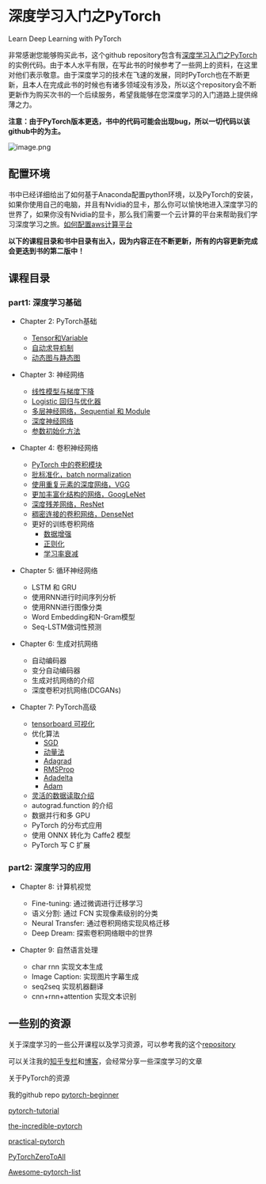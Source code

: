 # 深度学习入门之PyTorch 

Learn Deep Learning with PyTorch

非常感谢您能够购买此书，这个github repository包含有[深度学习入门之PyTorch](https://item.jd.com/17915495606.html)的实例代码。由于本人水平有限，在写此书的时候参考了一些网上的资料，在这里对他们表示敬意。由于深度学习的技术在飞速的发展，同时PyTorch也在不断更新，且本人在完成此书的时候也有诸多领域没有涉及，所以这个repository会不断更新作为购买次书的一个后续服务，希望我能够在您深度学习的入门道路上提供绵薄之力。

**注意：由于PyTorch版本更迭，书中的代码可能会出现bug，所以一切代码以该github中的为主。**

![image.png](http://upload-images.jianshu.io/upload_images/3623720-7cc3a383f486d157.png?imageMogr2/auto-orient/strip%7CimageView2/2/w/1240)

## 配置环境

书中已经详细给出了如何基于Anaconda配置python环境，以及PyTorch的安装，如果你使用自己的电脑，并且有Nvidia的显卡，那么你可以愉快地进入深度学习的世界了，如果你没有Nvidia的显卡，那么我们需要一个云计算的平台来帮助我们学习深度学习之旅。[如何配置aws计算平台](https://github.com/SherlockLiao/code-of-learn-deep-learning-with-pytorch/blob/master/aws.md)


**以下的课程目录和书中目录有出入，因为内容正在不断更新，所有的内容更新完成会更迭到书的第二版中！**
## 课程目录
### part1: 深度学习基础
- Chapter 2: PyTorch基础
    - [Tensor和Variable](https://github.com/SherlockLiao/code-of-learn-deep-learning-with-pytorch/blob/master/chapter2_PyTorch-Basics/Tensor-and-Variable.ipynb)
    - [自动求导机制](https://github.com/SherlockLiao/code-of-learn-deep-learning-with-pytorch/blob/master/chapter2_PyTorch-Basics/autograd.ipynb)
    - [动态图与静态图](https://github.com/SherlockLiao/code-of-learn-deep-learning-with-pytorch/blob/master/chapter2_PyTorch-Basics/dynamic-graph.ipynb)
 

- Chapter 3: 神经网络
    - [线性模型与梯度下降](https://github.com/SherlockLiao/code-of-learn-deep-learning-with-pytorch/blob/master/chapter3_NN/linear-regression-gradient-descend.ipynb)
    - [Logistic 回归与优化器](https://github.com/SherlockLiao/code-of-learn-deep-learning-with-pytorch/blob/master/chapter3_NN/logistic-regression/logistic-regression.ipynb)
    - [多层神经网络，Sequential 和 Module](https://github.com/SherlockLiao/code-of-learn-deep-learning-with-pytorch/blob/master/chapter3_NN/nn-sequential-module.ipynb)
    - [深度神经网络](https://github.com/SherlockLiao/code-of-learn-deep-learning-with-pytorch/blob/master/chapter3_NN/deep-nn.ipynb)
    - [参数初始化方法](https://github.com/SherlockLiao/code-of-learn-deep-learning-with-pytorch/blob/master/chapter3_NN/param_initialize.ipynb)
 
- Chapter 4: 卷积神经网络
    - [PyTorch 中的卷积模块](https://github.com/SherlockLiao/code-of-learn-deep-learning-with-pytorch/blob/master/chapter4_CNN/basic_conv.ipynb)
    - [批标准化，batch normalization](https://github.com/SherlockLiao/code-of-learn-deep-learning-with-pytorch/blob/master/chapter4_CNN/batch-normalization.ipynb)
    - [使用重复元素的深度网络，VGG](https://github.com/SherlockLiao/code-of-learn-deep-learning-with-pytorch/blob/master/chapter3_CNN/vgg.ipynb)
    - [更加丰富化结构的网络，GoogLeNet](https://github.com/SherlockLiao/code-of-learn-deep-learning-with-pytorch/blob/master/chapter3_CNN/googlenet.ipynb)
    - [深度残差网络，ResNet](https://github.com/SherlockLiao/code-of-learn-deep-learning-with-pytorch/blob/master/chapter3_CNN/resnet.ipynb)
    - [稠密连接的卷积网络，DenseNet](https://github.com/SherlockLiao/code-of-learn-deep-learning-with-pytorch/blob/master/chapter3_CNN/densenet.ipynb)
    - 更好的训练卷积网络
        - [数据增强](https://github.com/SherlockLiao/code-of-learn-deep-learning-with-pytorch/blob/master/chapter3_CNN/data-augumentation.ipynb)
        - [正则化](https://github.com/SherlockLiao/code-of-learn-deep-learning-with-pytorch/blob/master/chapter3_CNN/regularization.ipynb)
        - [学习率衰减](https://github.com/SherlockLiao/code-of-learn-deep-learning-with-pytorch/blob/master/chapter3_CNN/lr-decay.ipynb)

- Chapter 5: 循环神经网络
    - LSTM 和 GRU
    - 使用RNN进行时间序列分析
    - 使用RNN进行图像分类
    - Word Embedding和N-Gram模型
    - Seq-LSTM做词性预测

- Chapter 6: 生成对抗网络
    - 自动编码器
    - 变分自动编码器
    - 生成对抗网络的介绍
    - 深度卷积对抗网络(DCGANs)

- Chapter 7: PyTorch高级
    - [tensorboard 可视化]()
    - 优化算法
        - [SGD](https://github.com/SherlockLiao/code-of-learn-deep-learning-with-pytorch/blob/master/chapter6_PyTorch-Advances/optimizer/sgd.ipynb)
        - [动量法](https://github.com/SherlockLiao/code-of-learn-deep-learning-with-pytorch/blob/master/chapter6_PyTorch-Advances/optimizer/momentum.ipynb)
        - [Adagrad](https://github.com/SherlockLiao/code-of-learn-deep-learning-with-pytorch/blob/master/chapter6_PyTorch-Advances/optimizer/adagrad.ipynb)
        - [RMSProp](https://github.com/SherlockLiao/code-of-learn-deep-learning-with-pytorch/blob/master/chapter6_PyTorch-Advances/optimizer/rmsprop.ipynb)
        - [Adadelta](https://github.com/SherlockLiao/code-of-learn-deep-learning-with-pytorch/blob/master/chapter6_PyTorch-Advances/optimizer/adadelta.ipynb)
        - [Adam](https://github.com/SherlockLiao/code-of-learn-deep-learning-with-pytorch/blob/master/chapter6_PyTorch-Advances/optimizer/adam.ipynb)
    - [灵活的数据读取介绍]()
    - autograd.function 的介绍
    - 数据并行和多 GPU
    - PyTorch 的分布式应用
    - 使用 ONNX 转化为 Caffe2 模型
    - PyTorch 写 C 扩展

### part2: 深度学习的应用
- Chapter 8: 计算机视觉
    - Fine-tuning: 通过微调进行迁移学习
    - 语义分割: 通过 FCN 实现像素级别的分类
    - Neural Transfer: 通过卷积网络实现风格迁移
    - Deep Dream: 探索卷积网络眼中的世界

- Chapter 9: 自然语言处理
    - char rnn 实现文本生成
    - Image Caption: 实现图片字幕生成
    - seq2seq 实现机器翻译
    - cnn+rnn+attention 实现文本识别

## 一些别的资源

关于深度学习的一些公开课程以及学习资源，可以参考我的这个[repository](https://github.com/SherlockLiao/Roadmap-of-DL-and-ML)

可以关注我的[知乎专栏](https://zhuanlan.zhihu.com/c_94953554)和[博客](https://sherlockliao.github.io/)，会经常分享一些深度学习的文章

关于PyTorch的资源

我的github repo [pytorch-beginner](https://github.com/SherlockLiao/pytorch-beginner)

[pytorch-tutorial](https://github.com/yunjey/pytorch-tutorial)

[the-incredible-pytorch](https://github.com/ritchieng/the-incredible-pytorch)

[practical-pytorch](https://github.com/spro/practical-pytorch)

[PyTorchZeroToAll](https://github.com/hunkim/PyTorchZeroToAll)

[Awesome-pytorch-list](https://github.com/bharathgs/Awesome-pytorch-list)
